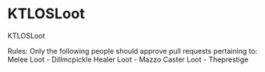 # KTLOSLoot
KTLOSLoot

Rules: Only the following people should approve pull requests pertaining to:
Melee Loot - Dillmcpickle
Healer Loot - Mazzo
Caster Loot - Theprestige
